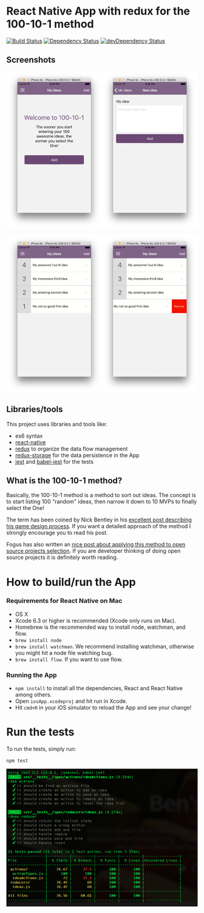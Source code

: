 # React Native App with redux for the 100-10-1 method

[![Build Status](https://travis-ci.org/benoitvallon/react-native-redux-app-100-10-1.svg?branch=master)](https://travis-ci.org/benoitvallon/react-native-redux-app-100-10-1) [![Dependency Status](https://david-dm.org/benoitvallon/react-native-redux-app-100-10-1.svg)](https://david-dm.org/benoitvallon/react-native-redux-app-100-10-1) [![devDependency Status](https://david-dm.org/benoitvallon/react-native-redux-app-100-10-1/dev-status.svg)](https://david-dm.org/benoitvallon/react-native-redux-app-100-10-1#info=devDependencies)

## Screenshots

![100-10-1 App new idea](images/app-new-idea.png "100-10-1 App new idea")

![100-10-1 App list](images/app-list.png "100-10-1 App list")

## Libraries/tools

This project uses libraries and tools like:
- es6 syntax
- [react-native](https://facebook.github.io/react-native)
- [redux](http://redux.js.org) to organize the data flow management
- [redux-storage](https://github.com/michaelcontento/redux-storage) for the data persistence in the App
- [jest](https://facebook.github.io/jest) and [babel-jest](https://github.com/babel/babel-jest) for the tests

## What is the 100-10-1 method?

Basically, the 100-10-1 method is a method to sort out ideas. The concept is to start listing 100 "random" ideas, then narrow it down to 10 MVPs to finally select the One!

The term has been coined by Nick Bentley in his [excellent post describing his game design process](https://nickbentleygames.wordpress.com/2014/05/12/the-100-10-1-method-for-game-design/). If you want a detailed approach of the method I strongly encourage you to read his post.

Fogus has also written an [nice post about applying this method to open source projects selection](http://blog.fogus.me/2015/11/04/the-100101-method-my-approach-to-open-source/). If you are developer thinking of doing open source projects it is definitely worth reading.

# How to build/run the App

### Requirements for React Native on Mac

- OS X
- Xcode 6.3 or higher is recommended (Xcode only runs on Mac).
- Homebrew is the recommended way to install node, watchman, and flow.
- `brew install node`
- `brew install watchman`. We recommend installing watchman, otherwise you might hit a node file watching bug.
- `brew install flow`. If you want to use flow.

### Running the App

- `npm install` to install all the dependencies, React and React Native among others.
- Open `iosApp.xcodeproj` and hit run in Xcode.
- Hit `cmd+R` in your iOS simulator to reload the App and see your change!

# Run the tests

To run the tests, simply run:

```
npm test
```

![Tests](images/tests.png "Tests")
